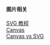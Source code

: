 #### 图片相关
[SVG 教程](http://www.runoob.com/svg/svg-tutorial.html)  
[Canvas](http://www.runoob.com/html/html5-canvas.html)  
[Canvas vs SVG](http://www.w3school.com.cn/html5/html_5_canvas_vs_svg.asp)  
